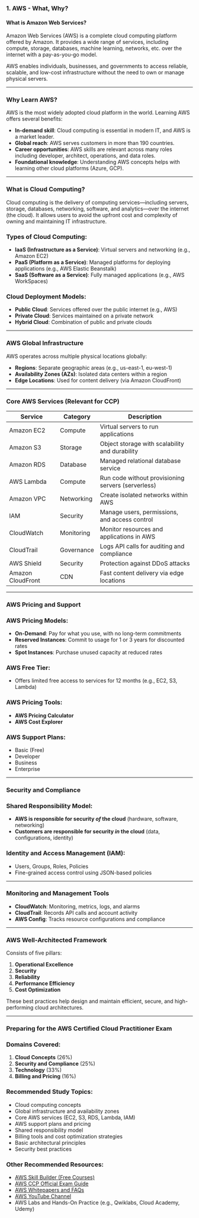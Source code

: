 ### 1. AWS - What, Why? 
#### What is Amazon Web Services? 
Amazon Web Services (AWS) is a complete cloud computing platform offered by Amazon. It provides a wide range of services, including compute, storage, databases, machine learning, networks, etc. over the internet with a pay-as-you-go model. 

AWS enables individuals, businesses, and governments to access reliable, scalable, and low-cost infrastructure without the need to own or manage physical servers.

---

### Why Learn AWS?

AWS is the most widely adopted cloud platform in the world. Learning AWS offers several benefits:

- **In-demand skill**: Cloud computing is essential in modern IT, and AWS is a market leader.
- **Global reach**: AWS serves customers in more than 190 countries.
- **Career opportunities**: AWS skills are relevant across many roles including developer, architect, operations, and data roles.
- **Foundational knowledge**: Understanding AWS concepts helps with learning other cloud platforms (Azure, GCP).

---

### What is Cloud Computing?

Cloud computing is the delivery of computing services—including servers, storage, databases, networking, software, and analytics—over the internet (the cloud). It allows users to avoid the upfront cost and complexity of owning and maintaining IT infrastructure.

### Types of Cloud Computing:

- **IaaS (Infrastructure as a Service)**: Virtual servers and networking (e.g., Amazon EC2)
- **PaaS (Platform as a Service)**: Managed platforms for deploying applications (e.g., AWS Elastic Beanstalk)
- **SaaS (Software as a Service)**: Fully managed applications (e.g., AWS WorkSpaces)

### Cloud Deployment Models:

- **Public Cloud**: Services offered over the public internet (e.g., AWS)
- **Private Cloud**: Services maintained on a private network
- **Hybrid Cloud**: Combination of public and private clouds

---

### AWS Global Infrastructure

AWS operates across multiple physical locations globally:

- **Regions**: Separate geographic areas (e.g., us-east-1, eu-west-1)
- **Availability Zones (AZs)**: Isolated data centers within a region
- **Edge Locations**: Used for content delivery (via Amazon CloudFront)

---

### Core AWS Services (Relevant for CCP)

| Service         | Category      | Description                                               |
|------------------|----------------|-----------------------------------------------------------|
| Amazon EC2        | Compute        | Virtual servers to run applications                       |
| Amazon S3         | Storage        | Object storage with scalability and durability            |
| Amazon RDS        | Database       | Managed relational database service                       |
| AWS Lambda        | Compute        | Run code without provisioning servers (serverless)        |
| Amazon VPC        | Networking     | Create isolated networks within AWS                       |
| IAM               | Security       | Manage users, permissions, and access control             |
| CloudWatch        | Monitoring     | Monitor resources and applications in AWS                 |
| CloudTrail        | Governance     | Logs API calls for auditing and compliance                |
| AWS Shield        | Security       | Protection against DDoS attacks                           |
| Amazon CloudFront | CDN            | Fast content delivery via edge locations                  |

---

### AWS Pricing and Support

### AWS Pricing Models:

- **On-Demand**: Pay for what you use, with no long-term commitments
- **Reserved Instances**: Commit to usage for 1 or 3 years for discounted rates
- **Spot Instances**: Purchase unused capacity at reduced rates

### AWS Free Tier:

- Offers limited free access to services for 12 months (e.g., EC2, S3, Lambda)

### AWS Pricing Tools:

- **AWS Pricing Calculator**
- **AWS Cost Explorer**

### AWS Support Plans:

- Basic (Free)
- Developer
- Business
- Enterprise

---

### Security and Compliance

### Shared Responsibility Model:

- **AWS is responsible for security *of* the cloud** (hardware, software, networking)
- **Customers are responsible for security *in* the cloud** (data, configurations, identity)

### Identity and Access Management (IAM):

- Users, Groups, Roles, Policies
- Fine-grained access control using JSON-based policies

---

### Monitoring and Management Tools

- **CloudWatch**: Monitoring, metrics, logs, and alarms
- **CloudTrail**: Records API calls and account activity
- **AWS Config**: Tracks resource configurations and compliance

---

### AWS Well-Architected Framework

Consists of five pillars:

1. **Operational Excellence**
2. **Security**
3. **Reliability**
4. **Performance Efficiency**
5. **Cost Optimization**

These best practices help design and maintain efficient, secure, and high-performing cloud architectures.

---

### Preparing for the AWS Certified Cloud Practitioner Exam

### Domains Covered:

1. **Cloud Concepts** (26%)
2. **Security and Compliance** (25%)
3. **Technology** (33%)
4. **Billing and Pricing** (16%)

### Recommended Study Topics:

- Cloud computing concepts
- Global infrastructure and availability zones
- Core AWS services (EC2, S3, RDS, Lambda, IAM)
- AWS support plans and pricing
- Shared responsibility model
- Billing tools and cost optimization strategies
- Basic architectural principles
- Security best practices

### Other Recommended Resources:

- [AWS Skill Builder (Free Courses)](https://explore.skillbuilder.aws/)
- [AWS CCP Official Exam Guide](https://aws.amazon.com/certification/certified-cloud-practitioner/)
- [AWS Whitepapers and FAQs](https://aws.amazon.com/whitepapers/)
- [AWS YouTube Channel](https://www.youtube.com/@AWSEvents)
- AWS Labs and Hands-On Practice (e.g., Qwiklabs, Cloud Academy, Udemy)
